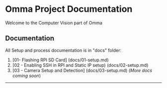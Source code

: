 # Omma Project Documentation

Welcome to the Computer Vision part of Omma

## Documentation

All Setup and process documentation is in "docs" folder:

1. [01- Flashing RPI SD Card] (docs/01-setup.md)
2. [02 - Enabling SSH in RPI and Static IP setup) (docs/02-setup.md)
3. [03 - Camera Setup and Detection] (docs/03-setup.md)
(*More docs coming soon*)

---
